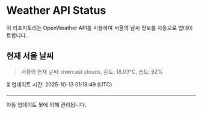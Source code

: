 
# Weather API Status

이 리포지토리는 OpenWeather API를 사용하여 서울의 날씨 정보를 자동으로 업데이트합니다.

## 현재 서울 날씨
> 서울의 현재 날씨: overcast clouds, 온도: 18.03°C, 습도: 92%

⏳ 업데이트 시간: 2025-10-13 01:18:49 (UTC)

---
자동 업데이트 봇에 의해 관리됩니다.
